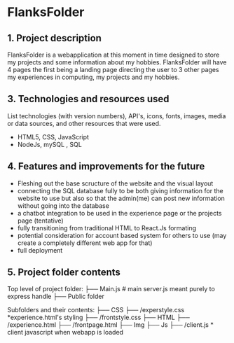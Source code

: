 # FlanksFolder


## 1. Project description
FlanksFolder is a webapplication at this moment in time designed to store
my projects and some information about my hobbies. FlanksFolder will have 4 pages the first being a landing page directing the user to 3 other pages
my experiences in computing, my projects and my hobbies.

## 3. Technologies and resources used
List technologies (with version numbers), API's, icons, fonts, images, media or data sources, and other resources that were used.
* HTML5, CSS, JavaScript
* NodeJs, mySQL , SQL

## 4. Features and improvements for the future
* Fleshing out the base scructure of the website and the visual layout
* connecting the SQL database fully to be both giving information for the website to use but also so that the admin(me) can post new information without going into the database
* a chatbot integration to be used in the experience page or the projects page (tentative)
* fully transitioning from traditional HTML to React.Js formating 
* potential consideration for account based system for others to use (may create a completely different web app for that)
* full deployment

## 5. Project folder contents
Top level of project folder: 
├── Main.js          # main server.js meant purely to express handle
├── Public folder

Subfolders and their contents:
├── CSS
    ├── /experstyle.css          *experience.html's styling
    ├── /frontstyle.css
├── HTML
    ├── /experience.html
    ├── /frontpage.html
├── Img
├── Js
    ├── /client.js           * client javascript when webapp is loaded

